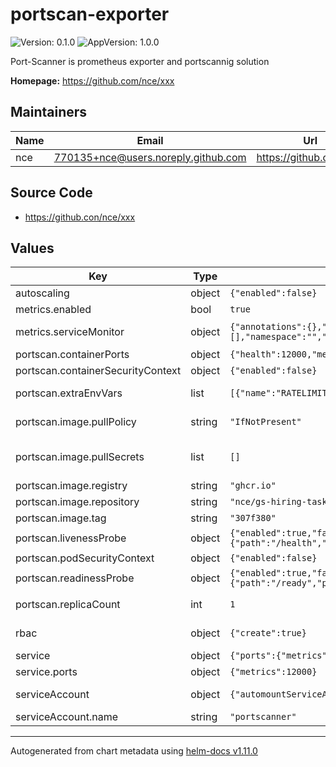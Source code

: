 # portscan-exporter

![Version: 0.1.0](https://img.shields.io/badge/Version-0.1.0-informational?style=flat-square) ![AppVersion: 1.0.0](https://img.shields.io/badge/AppVersion-1.0.0-informational?style=flat-square)

Port-Scanner is prometheus exporter and portscannig solution

**Homepage:** <https://github.com/nce/xxx>

## Maintainers

| Name | Email | Url |
| ---- | ------ | --- |
| nce | <770135+nce@users.noreply.github.com> | <https://github.com/nce> |

## Source Code

* <https://github.con/nce/xxx>

## Values

| Key | Type | Default | Description |
|-----|------|---------|-------------|
| autoscaling | object | `{"enabled":false}` | Enable if autoscaling is available (hpa) |
| metrics.enabled | bool | `true` |  |
| metrics.serviceMonitor | object | `{"annotations":{},"enabled":false,"honorLabels":false,"interval":"","jobLabel":"","labels":{},"metricRelabelings":[],"namespace":"","relabelings":[],"scrapeTimeout":"","selector":{}}` | If the kube-prometheus stack is used, configure the `serviceMonitor` |
| portscan.containerPorts | object | `{"health":12000,"metrics":10000}` | Ports the container exposes |
| portscan.containerSecurityContext | object | `{"enabled":false}` | SecurityContext enforced on the container |
| portscan.extraEnvVars | list | `[{"name":"RATELIMIT","value":"35"},{"name":"LOGLEVEL","value":"DEBUG"}]` | Refer to xxx for ENV options (`./portscan-exporter -h`) |
| portscan.image.pullPolicy | string | `"IfNotPresent"` | As we set the `tag` to git commits, `IfNotPresent` should be okay |
| portscan.image.pullSecrets | list | `[]` | https://kubernetes.io/docs/tasks/configure-pod-container/pull-image-private-registry/ |
| portscan.image.registry | string | `"ghcr.io"` |  |
| portscan.image.repository | string | `"nce/gs-hiring-task"` |  |
| portscan.image.tag | string | `"307f380"` | Image tag of the portscanning application |
| portscan.livenessProbe | object | `{"enabled":true,"failureThreshold":5,"httpGet":{"path":"/health","port":"health"},"initialDelaySeconds":90,"periodSeconds":120,"successThreshold":1,"timeoutSeconds":5}` | LivenessProbe configuration |
| portscan.podSecurityContext | object | `{"enabled":false}` | SecurityContext enforced on the pod |
| portscan.readinessProbe | object | `{"enabled":true,"failureThreshold":3,"httpGet":{"path":"/ready","port":"health"},"initialDelaySeconds":25,"periodSeconds":10,"successThreshold":1,"timeoutSeconds":2}` | ReadinessProbe configuration |
| portscan.replicaCount | int | `1` | Number of replicas for the portscanner. Only set if `autoscaling.enabled=false` |
| rbac | object | `{"create":true}` | Along the `serviceAccount` we need special ClusterRoles |
| service | object | `{"ports":{"metrics":12000},"type":"ClusterIP"}` | Service Configuration for the endpoints |
| service.ports | object | `{"metrics":12000}` | Portname to portnumber configuration |
| serviceAccount | object | `{"automountServiceAccountToken":true,"create":true,"name":"portscanner"}` | A dedicated serviceAccount is best practice for the application |
| serviceAccount.name | string | `"portscanner"` | Name of the dedicated service-account |

----------------------------------------------
Autogenerated from chart metadata using [helm-docs v1.11.0](https://github.com/norwoodj/helm-docs/releases/v1.11.0)
